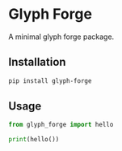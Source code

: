 # Glyph Forge

A minimal glyph forge package.

## Installation

```bash
pip install glyph-forge
```

## Usage

```python
from glyph_forge import hello

print(hello())
```